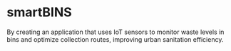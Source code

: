 # smartBINS
By creating an application that uses IoT sensors to monitor waste levels in bins and optimize collection routes, improving urban sanitation efficiency.

